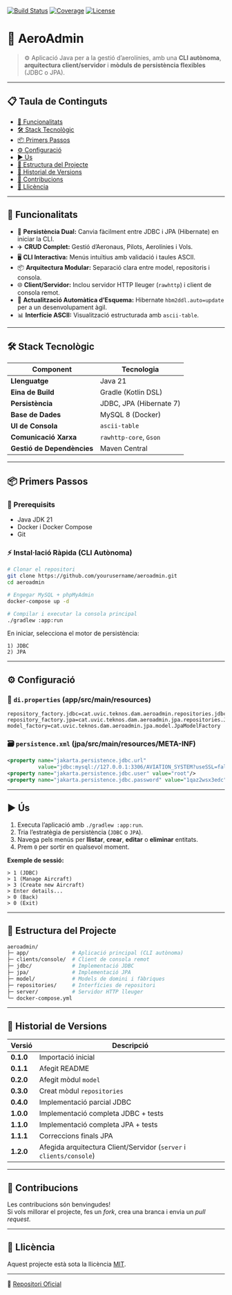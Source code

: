 [![Build Status](https://img.shields.io/badge/build-passing-brightgreen.svg)](#)
[![Coverage](https://img.shields.io/badge/coverage-85%25-yellow.svg)](#)
[![License](https://img.shields.io/badge/license-MIT-blue.svg)](LICENSE)

# 🛫 AeroAdmin

> ⚙️ Aplicació Java per a la gestió d’aerolínies, amb una **CLI autònoma**, **arquitectura client/servidor** i **mòduls de persistència flexibles** (JDBC o JPA).

---

## 📋 Taula de Continguts

- [🚀 Funcionalitats](#-funcionalitats)
- [🛠️ Stack Tecnològic](#-stack-tecnològic)
- [📦 Primers Passos](#-primers-passos)
- [⚙️ Configuració](#-configuració)
- [▶️ Ús](#-ús)
- [📂 Estructura del Projecte](#-estructura-del-projecte)
- [📝 Historial de Versions](#-historial-de-versions)
- [👥 Contribucions](#-contribucions)
- [📄 Llicència](#-llicència)

---

## 🚀 Funcionalitats

- 🔄 **Persistència Dual:** Canvia fàcilment entre JDBC i JPA (Hibernate) en iniciar la CLI.  
- ✈️ **CRUD Complet:** Gestió d’Aeronaus, Pilots, Aerolínies i Vols.  
- 🖥️ **CLI Interactiva:** Menús intuïtius amb validació i taules ASCII.  
- 📦 **Arquitectura Modular:** Separació clara entre model, repositoris i consola.  
- 🌐 **Client/Servidor:** Inclou servidor HTTP lleuger (`rawhttp`) i client de consola remot.  
- 🔧 **Actualització Automàtica d’Esquema:** Hibernate `hbm2ddl.auto=update` per a un desenvolupament àgil.  
- 📊 **Interfície ASCII:** Visualització estructurada amb `ascii-table`.

---

## 🛠️ Stack Tecnològic

| Component | Tecnologia |
|------------|-------------|
| **Llenguatge** | Java 21 |
| **Eina de Build** | Gradle (Kotlin DSL) |
| **Persistència** | JDBC, JPA (Hibernate 7) |
| **Base de Dades** | MySQL 8 (Docker) |
| **UI de Consola** | `ascii-table` |
| **Comunicació Xarxa** | `rawhttp-core`, `Gson` |
| **Gestió de Dependències** | Maven Central |

---

## 📦 Primers Passos

### 🔧 Prerequisits

- Java JDK 21  
- Docker i Docker Compose  
- Git  

### ⚡ Instal·lació Ràpida (CLI Autònoma)

```bash
# Clonar el repositori
git clone https://github.com/yourusername/aeroadmin.git
cd aeroadmin

# Engegar MySQL + phpMyAdmin
docker-compose up -d

# Compilar i executar la consola principal
./gradlew :app:run
```

En iniciar, selecciona el motor de persistència:

```text
1) JDBC
2) JPA
```

---

## ⚙️ Configuració

### 🧩 `di.properties` (app/src/main/resources)

```properties
repository_factory.jdbc=cat.uvic.teknos.dam.aeroadmin.repositories.jdbc.JdbcRepositoryFactory
repository_factory.jpa=cat.uvic.teknos.dam.aeroadmin.jpa.repositories.JpaRepositoryFactory
model_factory=cat.uvic.teknos.dam.aeroadmin.jpa.model.JpaModelFactory
```

### 🗃️ `persistence.xml` (jpa/src/main/resources/META-INF)

```xml
<property name="jakarta.persistence.jdbc.url"
          value="jdbc:mysql://127.0.0.1:3306/AVIATION_SYSTEM?useSSL=false&allowPublicKeyRetrieval=true&serverTimezone=UTC"/>
<property name="jakarta.persistence.jdbc.user" value="root"/>
<property name="jakarta.persistence.jdbc.password" value="1qaz2wsx3edc"/>
```

---

## ▶️ Ús

1. Executa l’aplicació amb `./gradlew :app:run`.  
2. Tria l’estratègia de persistència (`JDBC` o `JPA`).  
3. Navega pels menús per **llistar**, **crear**, **editar** o **eliminar** entitats.  
4. Prem `0` per sortir en qualsevol moment.

**Exemple de sessió:**

```text
> 1 (JDBC)
> 1 (Manage Aircraft)
> 3 (Create new Aircraft)
> Enter details...
> 0 (Back)
> 0 (Exit)
```

---

## 📂 Estructura del Projecte

```bash
aeroadmin/
├─ app/              # Aplicació principal (CLI autònoma)
├─ clients/console/  # Client de consola remot
├─ jdbc/             # Implementació JDBC
├─ jpa/              # Implementació JPA
├─ model/            # Models de domini i fàbriques
├─ repositories/     # Interfícies de repositori
├─ server/           # Servidor HTTP lleuger
└─ docker-compose.yml
```

---

## 📝 Historial de Versions

| Versió | Descripció |
|---------|-------------|
| **0.1.0** | Importació inicial |
| **0.1.1** | Afegit README |
| **0.2.0** | Afegit mòdul `model` |
| **0.3.0** | Creat mòdul `repositories` |
| **0.4.0** | Implementació parcial JDBC |
| **1.0.0** | Implementació completa JDBC + tests |
| **1.1.0** | Implementació completa JPA + tests |
| **1.1.1** | Correccions finals JPA |
| **1.2.0** | Afegida arquitectura Client/Servidor (`server` i `clients/console`) |

---

## 👥 Contribucions

Les contribucions són benvingudes!  
Si vols millorar el projecte, fes un *fork*, crea una branca i envia un *pull request*.

---

## 📄 Llicència

Aquest projecte està sota la llicència [MIT](LICENSE).

---

🔗 [Repositori Oficial](https://github.com/BielReniu/aeroadmin)
